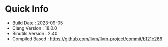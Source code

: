 # Quick Info
* Build Date : 2023-09-05
* Clang Version : 18.0.0
* Binutils Version : 2.40
* Compiled Based : https://github.com/llvm/llvm-project/commit/b121c266
